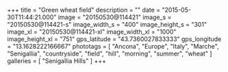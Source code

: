 +++
title = "Green wheat field"
description = ""
date = "2015-05-30T11:44:21.000"
image = "20150530@114421"
image_s = "20150530@114421-s"
image_width_s = "400"
image_height_s = "301"
image_xl = "20150530@114421-xl"
image_width_xl = "1000"
image_height_xl = "751"
gps_latitude = "43.7360027833333"
gps_longitude = "13.1628222166667"
phototags = [ "Ancona", "Europe", "Italy", "Marche", "Senigallia", "countryside", "field", "hill", "morning", "summer", "wheat" ]
galleries = [ "Senigallia Hills" ]
+++
